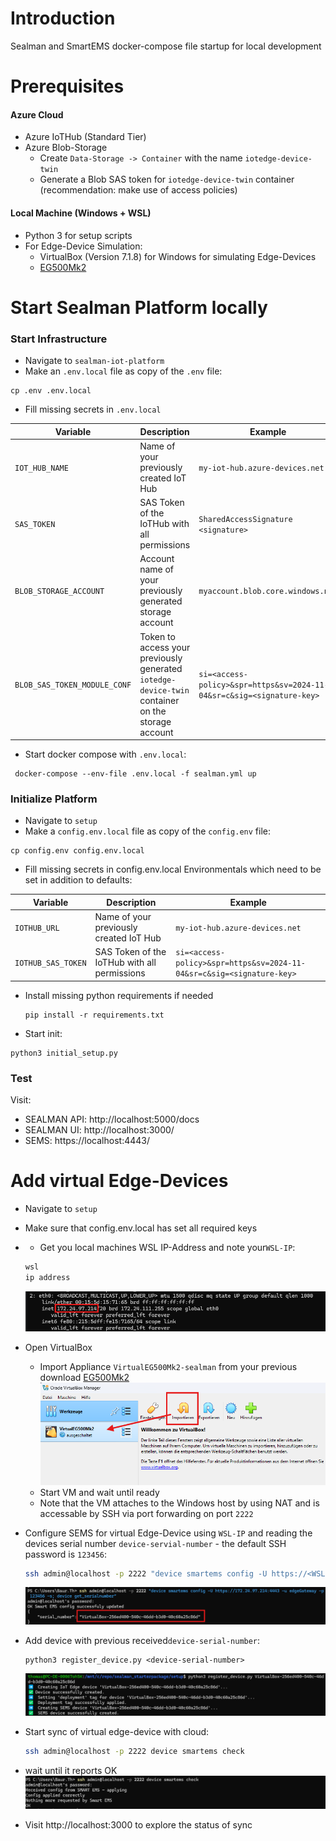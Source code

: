 # Introduction 
Sealman and SmartEMS docker-compose file startup for local development

# Prerequisites 
#### Azure Cloud
- Azure IoTHub (Standard Tier)
- Azure Blob-Storage
  - Create ``Data-Storage -> Container`` with the name ``iotedge-device-twin``
  - Generate a Blob SAS token for ``iotedge-device-twin`` container (recommendation: make use of access policies)
#### Local Machine (Windows + WSL)
- Python 3 for setup scripts
- For Edge-Device Simulation:
  - VirtualBox (Version 7.1.8) for Windows for simulating Edge-Devices
  - [EG500Mk2](https://stsealiottest.blob.core.windows.net/share/VirtualEG500Mk2-sealman.ova?sp=r&st=2025-05-26T09:18:55Z&se=2025-05-30T17:18:55Z&spr=https&sv=2024-11-04&sr=b&sig=B8w7aK%2Faz8yM5THG1Rly8C5vGtNb%2Ff6BmfOjldDQAx4%3D)


# Start Sealman Platform locally

### Start Infrastructure
- Navigate to ``sealman-iot-platform``
- Make an ``.env.local`` file as copy of the ``.env`` file: 
```shell
cp .env .env.local
```
- Fill missing secrets in ``.env.local``
    
| Variable                      | Description                                                                                         | Example                                                             |
|------------------------------|-----------------------------------------------------------------------------------------------------|----------------------------------------------------------------------|
| `IOT_HUB_NAME`               | Name of your previously created IoT Hub                                                             | `my-iot-hub.azure-devices.net`                                      |
| `SAS_TOKEN`                  | SAS Token of the IoTHub with all permissions                                                        | `SharedAccessSignature <signature>`                                 |
| `BLOB_STORAGE_ACCOUNT`       | Account name of your previously generated storage account                                           | `myaccount.blob.core.windows.net`                                   |
| `BLOB_SAS_TOKEN_MODULE_CONF` | Token to access your previously generated `iotedge-device-twin` container on the storage account   | `si=<access-policy>&spr=https&sv=2024-11-04&sr=c&sig=<signature-key>` |

- Start docker compose with ``.env.local``:

 ```shell
  docker-compose --env-file .env.local -f sealman.yml up
  ```
### Initialize Platform
- Navigate to ``setup``
- Make a ``config.env.local`` file as copy of the ``config.env`` file:
```shell 
cp config.env config.env.local
```
- Fill missing secrets in config.env.local
  Environmentals which need to be set in addition to defaults:
  
| Variable                    | Description                                                                                         | Example                                                             |
|----------------------------|-----------------------------------------------------------------------------------------------------|----------------------------------------------------------------------|
| `IOTHUB_URL`               | Name of your previously created IoT Hub                                                             | `my-iot-hub.azure-devices.net`                                      |
| `IOTHUB_SAS_TOKEN`          | SAS Token of the IoTHub with all permissions     | `si=<access-policy>&spr=https&sv=2024-11-04&sr=c&sig=<signature-key>` |

- Install missing python requirements if needed
  ```shell
  pip install -r requirements.txt
  ```
- Start init:
```shell
python3 initial_setup.py
```

### Test
Visit:
- SEALMAN API: http://localhost:5000/docs
- SEALMAN UI: http://localhost:3000/
- SEMS: https://localhost:4443/


# Add virtual Edge-Devices
- Navigate to ``setup``
- Make sure that config.env.local has set all required keys
- - Get you local machines WSL IP-Address and note your``WSL-IP``: 
  ```bash
  wsl 
  ip address 
  ```
  ![img.png](docs/img/wsl-ip-address.png)
- Open VirtualBox
  - Import Appliance ``VirtualEG500Mk2-sealman`` from your previous download [EG500Mk2](https://stsealiottest.blob.core.windows.net/share/VirtualEG500Mk2-sealman.ova?sp=r&st=2025-05-26T09:18:55Z&se=2025-05-30T17:18:55Z&spr=https&sv=2024-11-04&sr=b&sig=B8w7aK%2Faz8yM5THG1Rly8C5vGtNb%2Ff6BmfOjldDQAx4%3D)
  ![img.png](docs/img/virtual-box-import.png)
  - Start VM and wait until ready
  - Note that the VM attaches to the Windows host by using NAT and is accessable by SSH via port forwarding on port ``2222`` 

- Configure SEMS for virtual Edge-Device using ``WSL-IP`` and reading the devices serial number ``device-servial-number`` - the default SSH password is ``123456``:
  ```bash
  ssh admin@localhost -p 2222 "device smartems config -U https://<WSL-IP>:4443 -u edgeGateway -p 123456 -s; device get_serialnumber"
  ```
  ![img_1.png](docs/img/get-serial-number.png)


- Add device with previous received``device-serial-number``:
   ```shell
  python3 register_device.py <device-serial-number>
  ```
  ![img.png](docs/img/register-device.png)
- Start sync of virtual edge-device with cloud:
  ```bash
  ssh admin@localhost -p 2222 device smartems check
  ```
  
- wait until it reports OK
  ![img_1.png](docs/img/sems-check-resp.png)
- Visit http://localhost:3000 to explore the status of sync

